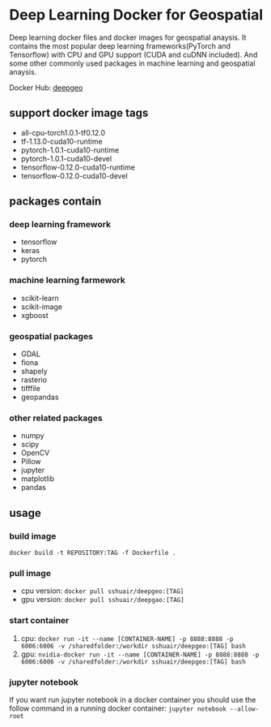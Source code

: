 # Deep Learning Docker for Geospatial
Deep learning docker files and docker images for geospatial anaysis. It contains the most popular deep learning frameworks(PyTorch and Tensorflow) with CPU and GPU support (CUDA and cuDNN included). And some other commonly used packages in machine learning and geospatial anaysis.

Docker Hub: [deepgeo](https://hub.docker.com/r/sshuair/deepgeo/)

## support docker image tags
- all-cpu-torch1.0.1-tf0.12.0
- tf-1.13.0-cuda10-runtime
- pytorch-1.0.1-cuda10-runtime
- pytorch-1.0.1-cuda10-devel
- tensorflow-0.12.0-cuda10-runtime
- tensorflow-0.12.0-cuda10-devel

## packages contain
### deep learning framework
- tensorflow
- keras
- pytorch

### machine learning farmework
- scikit-learn
- scikit-image
- xgboost

### geospatial packages
- GDAL
- fiona
- shapely
- rasterio
- tifffile
- geopandas

### other related packages
- numpy
- scipy
- OpenCV
- Pillow
- jupyter
- matplotlib
- pandas

## usage
### build image

`docker build -t REPOSITORY:TAG -f Dockerfile .`

### pull image

- cpu version: `docker pull sshuair/deepgeo:[TAG]`
- gpu version: `docker pull sshuair/deepgao:[TAG]`

### start container
1. cpu: `docker run -it --name [CONTAINER-NAME] -p 8888:8888 -p 6006:6006 -v /sharedfolder:/workdir sshuair/deepgeo:[TAG] bash`
2. gpu: `nvidia-docker run -it --name [CONTAINER-NAME] -p 8888:8888 -p 6006:6006 -v /sharedfolder:/workdir sshuair/deepgeo:[TAG] bash`


### jupyter notebook
If you want run jupyter notebook in a docker container you should use the follow command in a running docker container:
`jupyter notebook --allow-root`

